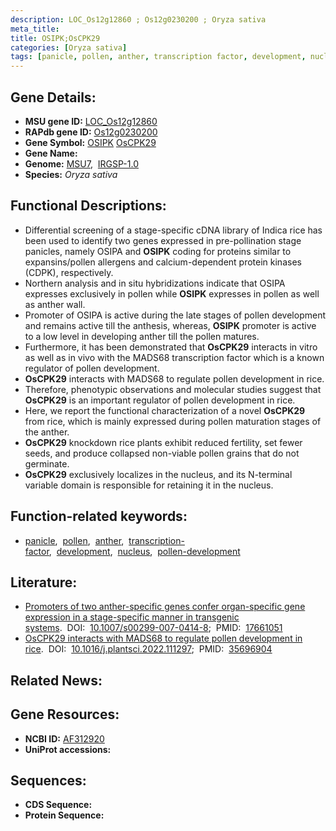 ```yaml
---
description: LOC_Os12g12860 ; Os12g0230200 ; Oryza sativa
meta_title:
title: OSIPK;OsCPK29
categories: [Oryza sativa]
tags: [panicle, pollen, anther, transcription factor, development, nucleus, pollen development]
---
```


## Gene Details:
- **MSU gene ID:** [LOC_Os12g12860](http://rice.uga.edu/cgi-bin/ORF_infopage.cgi?orf=LOC_Os12g12860)  
- **RAPdb gene ID:** [Os12g0230200](https://rapdb.dna.affrc.go.jp/locus/?name=Os12g0230200)  
- **Gene Symbol:** <u>OSIPK</u>&nbsp;<u>OsCPK29</u>
- **Gene Name:**
- **Genome:**  [MSU7](http://rice.uga.edu/),&nbsp;&nbsp;[IRGSP-1.0](https://rapdb.dna.affrc.go.jp/download/irgsp1.html)
- **Species:** *Oryza sativa*

## Functional Descriptions:
   - Differential screening of a stage-specific cDNA library of Indica rice has been used to identify two genes expressed in pre-pollination stage panicles, namely OSIPA and **OSIPK** coding for proteins similar to expansins/pollen allergens and calcium-dependent protein kinases (CDPK), respectively.
   - Northern analysis and in situ hybridizations indicate that OSIPA expresses exclusively in pollen while **OSIPK** expresses in pollen as well as anther wall.
   - Promoter of OSIPA is active during the late stages of pollen development and remains active till the anthesis, whereas, **OSIPK** promoter is active to a low level in developing anther till the pollen matures.
   - Furthermore, it has been demonstrated that **OsCPK29** interacts in vitro as well as in vivo with the MADS68 transcription factor which is a known regulator of pollen development.
   - **OsCPK29** interacts with MADS68 to regulate pollen development in rice.
   - Therefore, phenotypic observations and molecular studies suggest that **OsCPK29** is an important regulator of pollen development in rice.
   - Here, we report the functional characterization of a novel **OsCPK29** from rice, which is mainly expressed during pollen maturation stages of the anther.
   - **OsCPK29** knockdown rice plants exhibit reduced fertility, set fewer seeds, and produce collapsed non-viable pollen grains that do not germinate.
   - **OsCPK29** exclusively localizes in the nucleus, and its N-terminal variable domain is responsible for retaining it in the nucleus.

## Function-related keywords:
   - [panicle](/tags/panicle/),&nbsp;&nbsp;[pollen](/tags/pollen/),&nbsp;&nbsp;[anther](/tags/anther/),&nbsp;&nbsp;[transcription-factor](/tags/transcription-factor/),&nbsp;&nbsp;[development](/tags/development/),&nbsp;&nbsp;[nucleus](/tags/nucleus/),&nbsp;&nbsp;[pollen-development](/tags/pollen-development/)

## Literature:
   - [Promoters of two anther-specific genes confer organ-specific gene expression in a stage-specific manner in transgenic systems](https://www.doi.org/10.1007/s00299-007-0414-8).&nbsp;&nbsp;DOI:&nbsp;&nbsp;[10.1007/s00299-007-0414-8](https://www.doi.org/10.1007/s00299-007-0414-8);&nbsp;&nbsp;PMID:&nbsp;&nbsp;[17661051](https://pubmed.ncbi.nlm.nih.gov/17661051/)
   - [OsCPK29 interacts with MADS68 to regulate pollen development in rice](https://www.doi.org/10.1016/j.plantsci.2022.111297).&nbsp;&nbsp;DOI:&nbsp;&nbsp;[10.1016/j.plantsci.2022.111297](https://www.doi.org/10.1016/j.plantsci.2022.111297);&nbsp;&nbsp;PMID:&nbsp;&nbsp;[35696904](https://pubmed.ncbi.nlm.nih.gov/35696904/)

## Related News:

## Gene Resources:
- **NCBI ID:**  [AF312920](http://www.ncbi.nlm.nih.gov/nuccore/AF312920)
- **UniProt accessions:** [](https://www.uniprot.org/uniprotkb//entry)

## Sequences:
- **CDS Sequence:**
- **Protein Sequence:**
